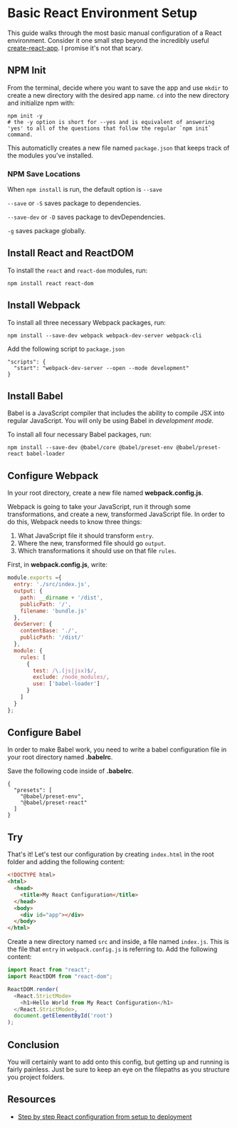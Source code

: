 # Basic React Environment Setup

This guide walks through the most basic manual configuration of a React environment. Consider it one small step beyond the incredibly useful [create-react-app](https://reactjs.org/docs/create-a-new-react-app.html). I promise it's not that scary.

## NPM Init

From the terminal, decide where you want to save the app and use `mkdir` to create a new directory with the desired app name. `cd` into the new directory and initialize npm with:

```
npm init -y
# the -y option is short for --yes and is equivalent of answering 'yes' to all of the questions that follow the regular `npm init` command.
```

This automaticlly creates a new file named `package.json` that keeps track of the modules you've installed.

### NPM Save Locations

When `npm install` is run, the default option is `--save`

`--save` or `-S` saves package to dependencies.

`--save-dev` or `-D` saves package to devDependencies.

`-g` saves package globally.

## Install React and ReactDOM

To install the `react` and `react-dom` modules, run:

```
npm install react react-dom
```

## Install Webpack

To install all three necessary Webpack packages, run:

```
npm install --save-dev webpack webpack-dev-server webpack-cli
```

Add the following script to `package.json`

```
"scripts": {
  "start": "webpack-dev-server --open --mode development"
}
```

## Install Babel

Babel is a JavaScript compiler that includes the ability to compile JSX into regular JavaScript. You will only be using Babel in *development mode*.

To install all four necessary Babel packages, run:

```
npm install --save-dev @babel/core @babel/preset-env @babel/preset-react babel-loader
```

## Configure Webpack

In your root directory, create a new file named **webpack.config.js**.

Webpack is going to take your JavaScript, run it through some transformations, and create a new, transformed JavaScript file. In order to do this, Webpack needs to know three things:

1. What JavaScript file it should transform `entry`.
2. Where the new, transformed file should go `output`.
3. Which transformations it should use on that file `rules`.

First, in **webpack.config.js**, write:

```js
module.exports ={
  entry: './src/index.js',
  output: {
    path: __dirname + '/dist',
    publicPath: '/',
    filename: 'bundle.js'
  },
  devServer: {
    contentBase: './',
    publicPath: '/dist/'
  },
  module: {
    rules: [
      {
        test: /\.(js|jsx)$/,
        exclude: /node_modules/,
        use: ['babel-loader']
      }
    ]
  }
};
```

## Configure Babel

In order to make Babel work, you need to write a babel configuration file in your root directory named **.babelrc**.

Save the following code inside of **.babelrc**.

```
{
  "presets": [
    "@babel/preset-env",
    "@babel/preset-react"
  ]
}
```

## Try

That's it! Let's test our configuration by creating `index.html` in the root folder and adding the following content:

```html
<!DOCTYPE html>
<html>
  <head>
    <title>My React Configuration</title>
  </head>
  <body>
    <div id="app"></div>
  </body>
</html>
```

Create a new directory named `src` and inside, a file named `index.js`. This is the file that `entry` in `webpack.config.js` is referring to. Add the following content:

```js
import React from "react";
import ReactDOM from "react-dom";

ReactDOM.render(
  <React.StrictMode>
    <h1>Hello World from My React Configuration</h1>
  </React.StrictMode>,
  document.getElementById('root')
);
```

## Conclusion

You will certainly want to add onto this config, but getting up and running is fairly painless. Just be sure to keep an eye on the filepaths as you structure you project folders.

## Resources

- [Step by step React configuration from setup to deployment](https://dev.to/nsebhastian/step-by-step-react-configuration-2nma)
